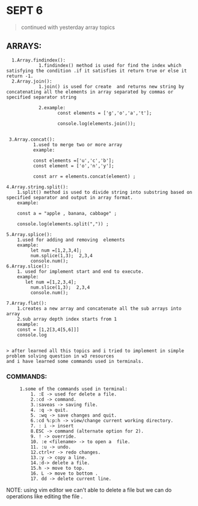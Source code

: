# SEPT 6
>  continued with yesterday  array topics

## ARRAYS:
      1.Array.findindex():
                1.findindex() method is used for find the index which satisfying the condition .if it satisfies it return true or else it return -1.
      2.Array.join():
                1.join() is used for create  and returns new string by concatenating all the elements in array separated by commas or specified separator string

                2.example:
                       const elements = ['g','o','a','t'];

                       console.log(elements.join());


     3.Array.concat():
              1.used to merge two or more array   
              example:

              const elements =['u','c','b'];
              const element = ['o','n','y'];

              const arr = elements.concat(element) ;

    4.Array.string.split():
        1.split() method is used to divide string into substring based on specified separator and output in array format.
        example:

        const a = "apple , banana, cabbage" ;

        console.log(elements.split(",")) ;

    5.Array.splice():
        1.used for adding and removing  elements 
        example:
             let num =[1,2,3,4];
             num.splice(1,3);  2,3,4
             console.num();
    6.Array.slice():
        1. used for implement start and end to execute.
        example:
           let num =[1,2,3,4];
             num.slice(1,3);  2,3,4
             console.num();
    
    7.Array.flat():
        1.creates a new array and concatenate all the sub arrays into array 
        2.sub array depth index starts from 1
        example:
        const = [1,2[3,4[5,6]]]
        console.log


    > after learned all this topics and i tried to implement in simple problem solving question in w3 resources
    and i have learned some commands used in terminals.

### COMMANDS:
         1.some of the commands used in terminal:
             1. :E -> used for delete a file.
             2.:cd -> command.
             3.:saveas -> saving file.
             4. :q -> quit.
             5. :wq -> save changes and quit.
             6.:cd %:p:h -> view/change current working directory.
             7. : i -> insert
             8.ESC -> command (alternate option for 2).
             9. ! -> override.
             10. :e <filename> -> to open a  file.
             11. :u -> undo.
             12.ctrl+r -> redo changes.
             13.:y -> copy a line.
             14.:d-> delete a file.
             15.h -> move to top.
             16. L -> move to bottom .
             17. dd -> delete current line.

NOTE: using vim editor we can't able to delete a file but we can do operations like editing the file .

